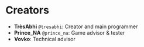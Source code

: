 # Creators

- **TrèsAbhi** `@tresabhi`: Creator and main programmer
- **Prince_NA** `@prince_na`: Game advisor & tester
- **Vovko**: Technical advisor
